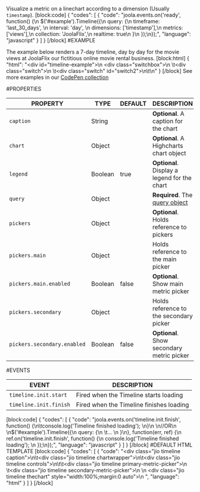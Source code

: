 Visualize a metric on a linechart according to a dimension (Usually `timestamp`).
[block:code]
{
  "codes": [
    {
      "code": "joola.events.on('ready', function() {\n  $('#example').Timeline({\n    query: {\n      timeframe: 'last_30_days', \n      interval: 'day', \n      dimensions: ['timestamp'],\n      metrics: ['views'],\n      collection: 'JoolaFlix',\n      realtime: true\n    }\n  });\n});",
      "language": "javascript"
    }
  ]
}
[/block]
#EXAMPLE

The example below renders a 7-day timeline, day by day for the movie views at JoolaFlix our fictitious online movie rental business.
[block:html]
{
  "html": "<div id=\"timeline-example\">\n  <div class=\"switchbox\">\n  \t<div class=\"switch\"></div>\n  \t<div class=\"switch\" id=\"switch2\"></div>\n\t</div>\n</div>"
}
[/block]
See more examples in our [CodePen collection](http://codepen.io/collection/cnsEC/)

#PROPERTIES

|  PROPERTY | TYPE  | DEFAULT  | DESCRIPTION |
|---|---|---|---|
| `caption` | String | | **Optional**. A caption for the chart |
| `chart` | Object |  | **Optional**. A Highcharts chart object |
| `legend` | Boolean | true  | **Optional**. Display a legend for the chart |
| `query` | Object |   | **Required**. The [query object](/v1.0/docs/the-query-object) |
| `pickers` | Object |  | **Optional**. Holds reference to pickers |
| `pickers.main` | Object | | Holds reference to the main picker |
| `pickers.main.enabled` | Boolean | false | **Optional**. Show main metric picker |
| `pickers.secondary` | Object | | Holds reference to the secondary picker |
| `pickers.secondary.enabled` | Boolean | false | **Optional**. Show secondary metric picker |

#EVENTS

|  EVENT | DESCRIPTION |
|---|---|
| `timeline.init.start` | Fired when the Timeline starts loading |
| `timeline.init.finish` | Fired when the Timeline finishes loading |
[block:code]
{
  "codes": [
    {
      "code": "joola.events.on('timeline.init.finish', function() {\n\tconsole.log('Timeline finished loading'); \n}\n                \n//OR\n                \n$('#example').Timeline({\n  query: {\n  \t... \n  }\n}, function(err, ref) {\n  ref.on('timeline.init.finish', function() {\n    console.log('Timeline finished loading'); \n  });\n});",
      "language": "javascript"
    }
  ]
}
[/block]
#DEFAULT HTML TEMPLATE
[block:code]
{
  "codes": [
    {
      "code": "<div class=\"jio timeline caption\"></div>\n\t<div class=\"jio timeline chartwrapper\">\n\t<div class=\"jio timeline controls\">\n\t\t<div class=\"jio timeline primary-metric-picker\"></div>\n  \t<div class=\"jio timeline secondary-metric-picker\"></div>\n  </div>\n  <div class=\"jio timeline thechart\" style=\"width:100%;margin:0 auto\"></div>\n</div> ",
      "language": "html"
    }
  ]
}
[/block]